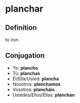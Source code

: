 # planchar

## Definition
to iron

## Conjugation

- Yo: **plancho**
- Tú: **planchas**
- Él/Ella/Usted: **plancha**
- Nosotros: **planchamos**
- Vosotros: **plancháis**
- Ustedes/Ellos/Ellas: **planchan**